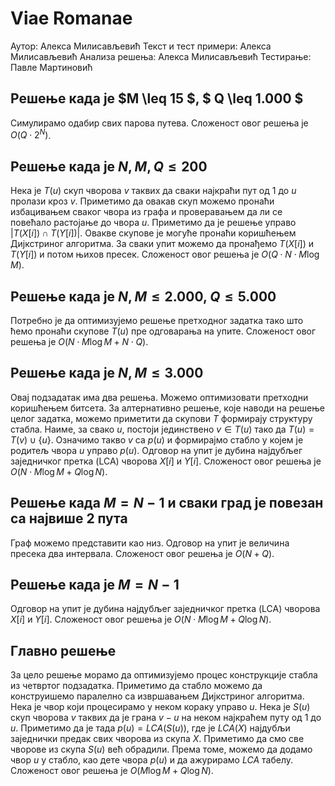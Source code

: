 ﻿# Viae Romanae
Аутор:  Алекса Милисављевић
Текст и тест примери: Алекса Милисављевић
Анализа решења: Алекса Милисављевић
Тестирање: Павле Мартиновић



## Решење када је $M \leq 15 $, $ Q \leq 1.000 $
Симулирамо одабир свих парова путева. Сложеност овог решења је $O(Q \cdot 2^N)$.

## Решење када је $N, M, Q \leq 200$
Нека је $T(u)$ скуп чворова $v$ таквих да сваки најкраћи пут од $1$ до $u$ пролази кроз $v$. Приметимо да овакав скуп можемо пронаћи избацивањем сваког чвора из графа и проверавањем да ли се повећало растојање до чвора $u$. Приметимо да је решење управо $|T(X[i]) \cap T(Y[i])|$. Овакве скупове је могуће пронаћи коришћењем Дијкстриног алгоритма. За сваки упит можемо да пронађемо $T(X[i])$ и $T(Y[i])$ и потом њихов пресек. Сложеност овог решења је $O(Q \cdot N \cdot M \log M)$.



## Решење када је $N, M \leq 2.000$, $Q \leq 5.000$
Потребно је да оптимизујемо решење претходног задатка тако што ћемо пронаћи скупове $T(u)$ пре одговарања на упите. Сложеност овог решења је $O(N \cdot M \log M + N \cdot Q)$.



## Решење када је $N, M \leq 3.000$
Овај подзадатак има два решења. Можемо оптимизовати претходни коришћењем битсета. За алтернативно решење, које наводи на решење целог задатка, можемо приметити да скупови $T$ формирају структуру стабла. Наиме, за свако $u$, постоји јединствено $v \in T(u)$ тако да $T(u) = T(v) \cup \{u\}$. Означимо такво $v$ са $p(u)$ и формирајмо стабло у којем је родитељ чвора $u$ управо $p(u)$. Одговор на упит је дубина најдубљег заједничког претка (LCA) чворова $X[i]$ и $Y[i]$. Сложеност овог решења је $O(N \cdot M \log M + Q \log N)$.


## Решење када $M = N - 1$ и сваки град је повезан са највише $2$ пута
Граф можемо представити као низ. Одговор на упит је величина пресека два интервала. Сложеност овог решења је $O(N + Q)$.


## Решење када је $M = N - 1$
Одговор на упит је дубина најдубљег заједничког претка (LCA) чворова $X[i]$ и $Y[i]$. Сложеност овог решења је $O(N \cdot M \log M + Q \log N)$.


## Главно решење
За цело решење морамо да оптимизујемо процес конструкције стабла из четвртог подзадатка. Приметимо да стабло можемо да конструишемо паралелно са извршавањем Дијкстриног алгоритма. Нека је чвор који процесирамо у неком кораку управо $u$. Нека је $S(u)$ скуп чворова $v$ таквих да је грана $v - u$ на неком најкраћем путу од $1$ до $u$. Приметимо да је тада $p(u) = LCA(S(u))$, где је $LCA(X)$ најдубљи заједнички предак свих чворова из скупа $X$. Приметимо да смо све чворове из скупа $S(u)$ већ обрадили. Према томе, можемо да додамо чвор $u$ у стабло, као дете чвора $p(u)$ и да ажурирамо $LCA$ табелу. Сложеност овог решења је $O(M \log M + Q \log N)$.
